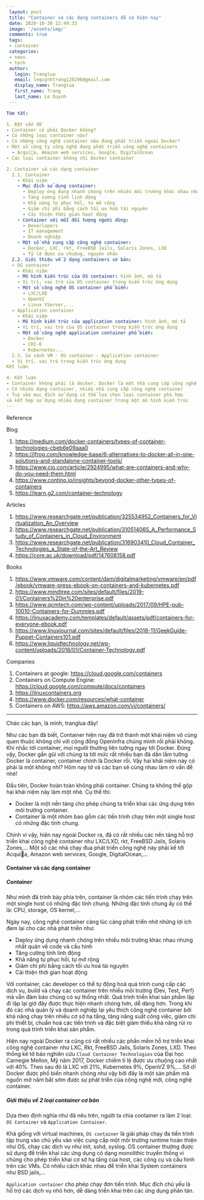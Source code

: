 ```yaml
---
 layout: post
 title: "Container và các dạng containers đã có hiện nay"
 date: 2020-10-30 22:49:33
 image: '/assets/img/'
 comments: true
 tags:
 - container
 categories:
 - news
 - tech
 author:
   login: Tranglua
   email: lequynhtrang120296@gmail.com
   display_name: Tranglua
   first_name: Trang
   last_name: Le Quynh
 ---

Tóm tắt:

1. Đặt vấn đề
- Container có phải Docker không?
- Có những loại container nào?
- Có những công nghệ container nào đang phát triển ngoài Docker?
- Một số công ty công nghệ đang phát triển công nghệ containers
  - Acquia, Amazon web services, Google, DigitalOcean 
- Các loại container không chỉ Docker container

2. Container và các dạng container
  2.1. Container
    - Khái niệm
    - Mục đích sử dụng container:
      - Deploy ứng dụng nhanh chóng trên nhiều môi trường khác nhau nhưng nhất quán về code và cấu hình
      - Tăng cường tính linh động
      - Khả năng tự phục hồi, tự mở rộng
      - Giảm chi phí bằng cách tối ưu hoá tài nguyên
      - Cải thiện thời gian hoạt động
    - Container với mỗi đối tượng người dùng:
      - Deverlopers
      - IT management
      - Doanh nghiệp 
    - Một số nhà cung cấp công nghệ container:
      - Docker, LXC, rkt, FreeBSD Jails, Solaris Zones, LXD
      - Tỷ lệ được ưa chuộng, nguyên nhân
  2.2. Giới thiệu về 2 dạng containers cơ bản: 
  - OS container
    - Khái niệm
    - Mô hình kiến trúc của OS container: hình ảnh, mô tả
    - Vị trí, vai trò của OS container trong kiến trúc ứng dụng
    - Một số công nghệ OS container phổ biến: 
      - LXC/LXD
      - OpenVZ
      - Linux VServer,...
  - Application container
    - Khái niệm
    - Mô hình kiến trúc của application container: hình ảnh, mô tả
    - Vị trí, vai trò của OS container trong kiến trúc ứng dụng
    - Một số công nghệ application container phổ biến: 
      - Docker
      - CRI-O
      - Kubernetes...
  2.3. So sánh VM - OS container - Application container
  - Vị trí, vai trò trong kiến trúc ứng dụng
Kết luận

4. Kết luận
- Container không phải là docker. Docker là một nhà cung cấp công nghệ container phổ biến hiện nay. 
- Có nhiều dạng container, nhiều nhà cung cấp công nghệ container
- Tuỳ vào mục đích sử dụng có thể lựa chọn loại container phù hợp
và kết hợp sử dụng nhiều dạng container trong một mô hình kiến trúc
---
```

Reference

Blog
1. https://medium.com/docker-containers/types-of-container-technologies-cbeb6e09aaa0
2. https://jfrog.com/knowledge-base/6-alternatives-to-docker-all-in-one-solutions-and-standalone-container-tools/
3. https://www.cio.com/article/2924995/what-are-containers-and-why-do-you-need-them.html 
4. https://www.contino.io/insights/beyond-docker-other-types-of-containers 
5. https://learn.g2.com/container-technology 

Articles
1. https://www.researchgate.net/publication/325534952_Containers_for_Virtualization_An_Overview
2. https://www.researchgate.net/publication/310514065_A_Performance_Study_of_Containers_in_Cloud_Environment
3. https://www.researchgate.net/publication/316903410_Cloud_Container_Technologies_a_State-of-the-Art_Review
4. https://core.ac.uk/download/pdf/147608158.pdf

Books
1. https://www.vmware.com/content/dam/digitalmarketing/vmware/en/pdf/ebook/vmware-press-ebook-on-containers-and-kubernetes.pdf
2. https://www.mindtree.com/sites/default/files/2019-01/Containers%20in%20enterprise.pdf
3. https://www.qcmtech.com/wp-content/uploads/2017/09/HPE-pub-10010-Containers-for-Dummies.pdf
4. https://linuxacademy.com/templates/default/assets/pdf/containers-for-everyone-ebook.pdf 
5. https://www.linuxjournal.com/sites/default/files/2018-11/GeekGuide-Puppet-Containers101.pdf 
6. https://www.liquidtechnology.net/wp-content/uploads/2018/01/Container-Technology.pdf

Companies
1. Containers at google: https://cloud.google.com/containers
2. Containers on Compute Engine: https://cloud.google.com/compute/docs/containers
3. https://linuxcontainers.org
4. https://www.docker.com/resources/what-container 
5. Containers on AWS: https://aws.amazon.com/vi/containers/

--------
Chào các bạn, là mình, tranglua đây! 

Như các bạn đã biết, Container hiện nay đã trở thành một khái niệm vô 
cùng quen thuộc không chỉ với cộng đồng OpenInfra chúng mình rồi phải
không. Khi nhắc tới container, mọi người thường liên tưởng ngay tới 
Docker. Đúng vậy, Docker gần gũi với chúng ta tới mức rất nhiều bạn đã
dần lầm tưởng Docker là container, container chính là Docker rồi. Vậy hai khái niệm này có phải là một không nhỉ? Hôm nay tớ và các bạn sẽ 
cùng nhau làm rõ vấn đề nhé!

Đầu tiên, Docker hoàn toàn không phải container. Chúng ta không thể gộp hai khái
 niệm này làm một nhé. Cụ thể thì:
  - Docker là một nền tảng cho phép chúng ta triển khai các ứng dụng
  trên môi trường container. 
  - Container là một nhóm bao gồm các tiến trình chạy trên một single host
  có những đặc tính chung.

Chính vì vậy, hiện nay ngoài Docker ra, đã có rất nhiều các nền tảng hỗ trợ triển
khai công nghệ container như LXC/LXD, rkt, FreeBSD Jails, Solaris Zones,... Một
số các nhà chạy đua phát triển công nghệ này phải kể tới Acquia, Amazon web 
services, Google, DigitalOcean,...

#### Container và các dạng container
##### Container
Như mình đã trình bày phía trên, container là nhóm các tiến trình chạy trên một
single host có những đặc tính chung. Những đặc tính chung ấy có thể là: CPU, 
storage, OS kernel,... 

Ngày nay, công nghệ container càng lúc càng phát triển nhờ những lợi ích đem
lại cho các nhà phát triển như:
  - Deploy ứng dụng nhanh chóng trên nhiều môi trường khác nhau nhưng nhất quán về code và cấu hình
  - Tăng cường tính linh động
  - Khả năng tự phục hồi, tự mở rộng
  - Giảm chi phí bằng cách tối ưu hoá tài nguyên
  - Cải thiện thời gian hoạt động

Với container, các developer có thể tự động hoá quá trình cung cấp các dịch vụ, build và chạy các container trên nhiều môi trường (Dev, Test, Perf) mà vẫn đảm bảo
chúng có sự thống nhất. Quá trình triển khai sản phẩm lặp đi lặp lại giờ đây được thực hiện nhanh chóng hơn, dễ dàng hơn. Trong khi đó các nhà quản lý và doanh nghiệp
lại yêu thích công nghệ container bởi khả năng chạy trên nhiều cơ sở hạ tầng, tăng 
năng suất công việc, giảm chi phí thiết bị, chuẩn hoá các tiến trình và đặc biệt giảm thiểu khả năng rủi ro trong quá trình triển khai sản phẩm.

Hiện nay ngoài Docker ra cũng có rất nhiều các phần mềm hỗ trợ triển khai công
nghệ container như LXC, Rkt, FreeBSD Jails, Solaris Zones, LXD. Theo thống kê
tờ báo nghiên cứu `Cloud Container Technologies` của Đại học Carnegie Mellon, Mỹ năm
2017, Docker chiếm tỉ lệ được ưu chuộng cao nhất với 40%. Theo sau đó là LXC với
21%, Kubernetes 9%, OpenVZ 9%,... Sở dĩ Docker được phổ biến nhanh chóng như vậy
bởi đây là một sản phẩm mã nguồn mở nắm bắt sớm được sự phát triển của công nghệ
mới, công nghệ container.

##### Giới thiệu về 2 loại container cơ bản

Dựa theo định nghĩa như đã nêu trên, người ta chia container ra làm 2 loại: `OS
Container` và `Application Container`.

Khá giống với virtual machines, `OS container` là giải pháp chạy đa tiến trình tập 
trung vào chủ yếu vào việc cung cấp một môi trường runtime hoàn thiện như OS, chạy
các dịch vụ như init, sshd, syslog. OS container thường được sử dụng để triển khai
các ứng dụng có dạng monolithic truyền thống vì chúng cho phép triển khai cơ sở
hạ tầng của host, các công cụ và cấu hình trên các VMs. Có nhiều cách khác nhau để
triển khai System containers như BSD jails,...

`Application container` cho phép chạy đơn tiến trình. Mục đích chủ yếu là hỗ trợ 
các dịch vụ nhỏ hơn, dễ dàng triển khai trên các ứng dụng phân tán. 
